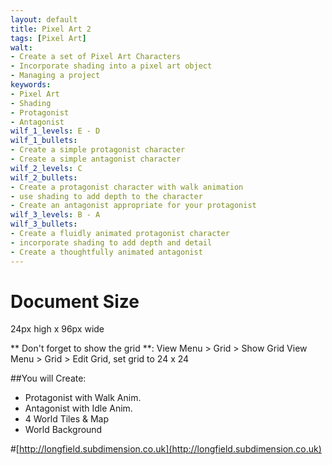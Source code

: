 ```yaml
---
layout: default
title: Pixel Art 2
tags: [Pixel Art]
walt:
- Create a set of Pixel Art Characters
- Incorporate shading into a pixel art object
- Managing a project
keywords:
- Pixel Art
- Shading
- Protagonist
- Antagonist
wilf_1_levels: E - D
wilf_1_bullets:
- Create a simple protagonist character
- Create a simple antagonist character
wilf_2_levels: C
wilf_2_bullets:
- Create a protagonist character with walk animation
- use shading to add depth to the character
- Create an antagonist appropriate for your protagonist
wilf_3_levels: B - A
wilf_3_bullets:
- Create a fluidly animated protagonist character
- incorporate shading to add depth and detail
- Create a thoughtfully animated antagonist
---
```


# Document Size

24px high x 96px wide

** Don't forget to show the grid **:
View Menu > Grid > Show Grid
View Menu > Grid > Edit Grid, set grid to 24 x 24

##You will Create:

* Protagonist with Walk Anim.
* Antagonist with Idle Anim.
* 4 World Tiles & Map
* World Background

#[http://longfield.subdimension.co.uk](http://longfield.subdimension.co.uk)